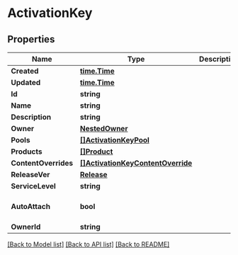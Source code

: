 # ActivationKey

## Properties
Name | Type | Description | Notes
------------ | ------------- | ------------- | -------------
**Created** | [**time.Time**](time.Time.md) |  | [optional] 
**Updated** | [**time.Time**](time.Time.md) |  | [optional] 
**Id** | **string** |  | 
**Name** | **string** |  | 
**Description** | **string** |  | [optional] 
**Owner** | [**NestedOwner**](NestedOwner.md) |  | 
**Pools** | [**[]ActivationKeyPool**](ActivationKeyPool.md) |  | [optional] 
**Products** | [**[]Product**](Product.md) |  | [optional] 
**ContentOverrides** | [**[]ActivationKeyContentOverride**](ActivationKeyContentOverride.md) |  | [optional] 
**ReleaseVer** | [**Release**](Release.md) |  | [optional] 
**ServiceLevel** | **string** |  | [optional] 
**AutoAttach** | **bool** |  | [optional] [default to false]
**OwnerId** | **string** |  | [optional] 

[[Back to Model list]](../README.md#documentation-for-models) [[Back to API list]](../README.md#documentation-for-api-endpoints) [[Back to README]](../README.md)


